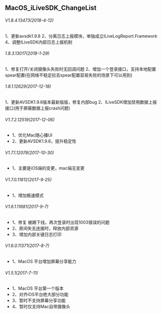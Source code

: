 ## MacOS_iLiveSDK_ChangeList

###### V1.8.4.13473(2018-4-12)
1、更新avsdk1.9.8
2、分离日志上报模块，单独成立ILiveLogReport.Framework
4、调整ILiveSDK内部日志上报机制

###### 1.8.3.13017(2018-1-29)
1、修复打开/关闭摄像头失败时无回调问题
2、增加一个登录接口，支持本地配置spear配置(在网络不稳定拉去spear配置容易失败的场景下可以用到)

###### 1.8.1.12629(2017-12-18)
1、更新AVSDK1.9.6版本最新版版，修复内部bug
2、ILiveSDK增加禁用数据上报接口(用于屏蔽数据上报crash问题)

###### V1.7.2.12519(2017-12-06)
* 1、优化Mac随心播UI
* 2、更新AVSDK1.9.6，提升稳定性

###### V1.7.1.12078(2017-10-30)
* 1、主要是iOS端的变更，mac端无变更

###### V1.7.0.11812(2017-9-25)
* 1、增加极速模式

###### V1.6.1.11681(2017-9-7)
* 1、修复 被踢下线，再次登录时出现1003错误的问题
* 2、房间失去连接时，释放内部资源
* 3、增加内部关键日志打印

###### V1.6.0.11371(2017-8-7)
* 1、MacOS 平台增加屏幕分享能力

###### V1.5.1(2017-7-11)
* 1、MacOS 平台第一个版本
* 2、对齐iOS平台绝大部分功能
* 3、暂时不支持屏幕分享功能
* 4、暂时仅支持Mac自带摄像头
